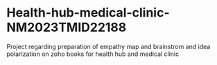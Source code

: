 # Health-hub-medical-clinic-NM2023TMID22188
Project regarding preparation of empathy map and brainstrom and idea polarization on zoho books for health hub and medical clinic
